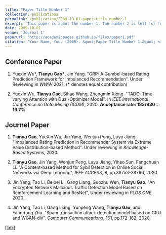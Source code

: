 ```yaml
---
title: "Paper Title Number 1"
collection: publications
permalink: /publication/2009-10-01-paper-title-number-1
excerpt: 'This paper is about the number 1. The number 2 is left for future work.'
date: 2009-10-01
venue: 'Journal 1'
paperurl: 'http://academicpages.github.io/files/paper1.pdf'
citation: 'Your Name, You. (2009). &quot;Paper Title Number 1.&quot; <i>Journal 1</i>. 1(1).'
---
```

<h2>
Conference Paper
</h2>

1. Yuexin Wu\*, __Tianyu Gao\*__, Jin Yang. "GRP: A Gumbel-based Rating Prediction Framework for Imbalanced Recommendation". Under Reviewing in _WWW_ 2021. (__\*__ denotes equal contribution)
   
2. Yuexin Wu, __Tianyu Gao__, Sihao Wang, Zhongmin Xiong. "TADO: Time-varying Attention with Dual-Optimizer Model". In _IEEE International Conference on Data Mining (ICDM)_, 2020. __Acceptance rate: 183/930 = 19.7%__

<h2>
Journel Paper
</h2>

1. __Tianyu Gao__, YueXin Wu, Jin Yang, Wenjun Peng, Luyu Jiang. "Imbalanced Rating Prediction in Recommender System via Extreme Value Distribution-based Method". Under reviewing in _Knowledge-Based Systems_, 2020.
   
2. **Tianyu Gao**, Jin Yang, Wenjun Peng, Luyu Jiang, Yihao Sun, Fangchuan Li. "A Content-based Method for Sybil Detection in Online Social Networks via Deep Learning", _IEEE ACCESS_, 8, pp.38753-38766, 2020.
   
3. Jin Yang, Tao Li, Beibei Li, Gang Liang, Guozhu Wen, __Tianyu Gao__. "An Encrypted Network Malicious Traffic Detection Model Based on Reinforcement Learning and ResNet", Under reviewing in <i>PLOS ONE</i>, 2020.
   
4. Jin Yang, Tao Li, Gang Liang, Yunpeng Wang, __Tianyu Gao__, and Fangdong Zhu. "Spam transaction attack detection model based on GRU and WGAN-div". <i>Computer Communications</i>, 161, pp.172-182, 2020.


[[link]](http://academicpages.github.io/files/paper1.pdf)
